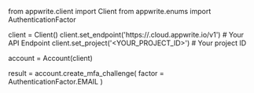from appwrite.client import Client
from appwrite.enums import AuthenticationFactor

client = Client()
client.set_endpoint('https://<REGION>.cloud.appwrite.io/v1') # Your API Endpoint
client.set_project('<YOUR_PROJECT_ID>') # Your project ID

account = Account(client)

result = account.create_mfa_challenge(
    factor = AuthenticationFactor.EMAIL
)
